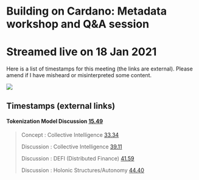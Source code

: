 # Building on Cardano: Metadata workshop and Q&A session



# Streamed live on 18 Jan 2021

Here is a list of timestamps for this meeting (the links are external). Please amend if I have misheard or misinterpreted some content.

[![](http://img.youtube.com/vi/LrN3ETZ3fRM/0.jpg)](http://www.youtube.com/watch?v=LrN3ETZ3fRM "Building on Cardano: Metadata workshop and Q&A session")

## Timestamps (external links)

#### Tokenization Model Discussion [15.49](https://youtu.be/PuFTQ13-bT0?t=949)
> Concept : Collective Intelligence [33.34](https://youtu.be/PuFTQ13-bT0?t=2014)
> 
> Discussion : Collective Intelligence [39.11](https://youtu.be/PuFTQ13-bT0?t=2351)
> > 
> Discussion : DEFI (Distributed Finance) [41.59](https://youtu.be/PuFTQ13-bT0?t=2519)
> 
> Discussion : Holonic Structures/Autonomy [44.40](https://youtu.be/PuFTQ13-bT0?t=2680)
> 

